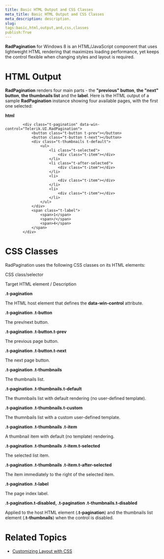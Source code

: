 ```yaml
---
title: Basic HTML Output and CSS Classes
meta_title: Basic HTML Output and CSS Classes
meta_description: description.
slug: 
tags:basic,html,output,and,css,classes
publish:True
---
```



__RadPagination__ for Windows 8 is an HTML/JavaScript component that uses lightweight HTML rendering that maximizes
				loading performance, yet keeps the control flexible when changing styles and layout is required.
			

# HTML Output

__RadPagination__ renders four main parts - the __"previous" button__, __the "next" button__,
					__the thumbnails list__ and the __label__. Here is the HTML output of a sample
					__RadPagination__ instance showing four available pages, with the first one selected:
				


 __html__
    


	        <div class="t-pagination" data-win-control="Telerik.UI.RadPagination">
	            <button class="t-button t-prev"></button>
	            <button class="t-button t-next"></button>
	            <div class="t-thumbnails t-default">
	                <ul>
	                    <li class="t-selected">
	                        <div class="t-item"></div>
	                    </li>
	                    <li class="t-after-selected">
	                        <div class="t-item"></div>
	                    </li>
	                    <li>
	                        <div class="t-item"></div>
	                    </li>
	                    <li>
	                        <div class="t-item"></div>
	                    </li>
	                </ul>
	            </div>
	            <span class="t-label">
	                <span>1</span>
	                <span>/</span>
	                <span>4</span>
	            </span>
	        </div>



# CSS Classes

RadPagination uses the following CSS classes on its HTML elements:
				

CSS class/selector

Target HTML element / Description

__.t-pagination__

The HTML host element that defines the __data-win-control__ attribute.
							

__.t-pagination .t-button__

The prev/next button.
							

__.t-pagination .t-button.t-prev__

The previous page button.
							

__.t-pagination .t-button.t-next__

The next page button.
							

__.t-pagination .t-thumbnails__

The thumbnails list.
							

__.t-pagination .t-thumbnails.t-default__

The thumnbails list with default rendering (no user-defined template).
							

__.t-pagination .t-thumbnails.t-custom__

The thumnbails list with a custom user-defined template.
							

__.t-pagination .t-thumbnails .t-item__

A thumbnail item with default (no template) rendering.
							

__.t-pagination .t-thumbnails .t-item.t-selected__

The selected list item.
							

__.t-pagination .t-thumbnails .t-item.t-after-selected__

The item immediately to the right of the selected item.
							

__.t-pagination .t-label__

The page index label.
							

__.t-pagination.t-disabled, .t-pagination .t-thumbnails.t-disabled__

Applied to the host HTML element (__.t-pagination__) and the thumbnails
								list element (__.t-thumbnails__) when the control is disabled.
							

# Related Topics

 * [Customizing Layout with CSS]({{slug:customizing-layout-with-css}})
